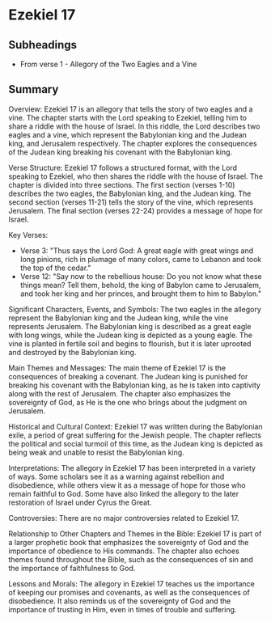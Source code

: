 # Ezekiel 17

## Subheadings

* From verse 1 - Allegory of the Two Eagles and a Vine

## Summary

Overview:
Ezekiel 17 is an allegory that tells the story of two eagles and a vine. The chapter starts with the Lord speaking to Ezekiel, telling him to share a riddle with the house of Israel. In this riddle, the Lord describes two eagles and a vine, which represent the Babylonian king and the Judean king, and Jerusalem respectively. The chapter explores the consequences of the Judean king breaking his covenant with the Babylonian king.

Verse Structure:
Ezekiel 17 follows a structured format, with the Lord speaking to Ezekiel, who then shares the riddle with the house of Israel. The chapter is divided into three sections. The first section (verses 1-10) describes the two eagles, the Babylonian king, and the Judean king. The second section (verses 11-21) tells the story of the vine, which represents Jerusalem. The final section (verses 22-24) provides a message of hope for Israel.

Key Verses:
- Verse 3: "Thus says the Lord God: A great eagle with great wings and long pinions, rich in plumage of many colors, came to Lebanon and took the top of the cedar."
- Verse 12: "Say now to the rebellious house: Do you not know what these things mean? Tell them, behold, the king of Babylon came to Jerusalem, and took her king and her princes, and brought them to him to Babylon."

Significant Characters, Events, and Symbols:
The two eagles in the allegory represent the Babylonian king and the Judean king, while the vine represents Jerusalem. The Babylonian king is described as a great eagle with long wings, while the Judean king is depicted as a young eagle. The vine is planted in fertile soil and begins to flourish, but it is later uprooted and destroyed by the Babylonian king.

Main Themes and Messages:
The main theme of Ezekiel 17 is the consequences of breaking a covenant. The Judean king is punished for breaking his covenant with the Babylonian king, as he is taken into captivity along with the rest of Jerusalem. The chapter also emphasizes the sovereignty of God, as He is the one who brings about the judgment on Jerusalem.

Historical and Cultural Context:
Ezekiel 17 was written during the Babylonian exile, a period of great suffering for the Jewish people. The chapter reflects the political and social turmoil of this time, as the Judean king is depicted as being weak and unable to resist the Babylonian king.

Interpretations:
The allegory in Ezekiel 17 has been interpreted in a variety of ways. Some scholars see it as a warning against rebellion and disobedience, while others view it as a message of hope for those who remain faithful to God. Some have also linked the allegory to the later restoration of Israel under Cyrus the Great.

Controversies:
There are no major controversies related to Ezekiel 17.

Relationship to Other Chapters and Themes in the Bible:
Ezekiel 17 is part of a larger prophetic book that emphasizes the sovereignty of God and the importance of obedience to His commands. The chapter also echoes themes found throughout the Bible, such as the consequences of sin and the importance of faithfulness to God.

Lessons and Morals:
The allegory in Ezekiel 17 teaches us the importance of keeping our promises and covenants, as well as the consequences of disobedience. It also reminds us of the sovereignty of God and the importance of trusting in Him, even in times of trouble and suffering.